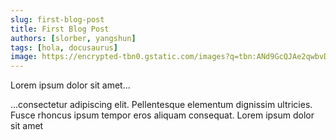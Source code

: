 ```yaml
---
slug: first-blog-post
title: First Blog Post
authors: [slorber, yangshun]
tags: [hola, docusaurus]
image: https://encrypted-tbn0.gstatic.com/images?q=tbn:ANd9GcQJAe2qwbvDRUG_ZCjMgvmzV1PrLK3drnFgBQ&s
---
```


Lorem ipsum dolor sit amet...

<!-- truncate -->

...consectetur adipiscing elit. Pellentesque elementum dignissim ultricies. Fusce rhoncus ipsum tempor eros aliquam consequat. Lorem ipsum dolor sit amet
